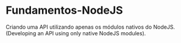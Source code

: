 # Fundamentos-NodeJS
Criando uma API utilizando apenas os módulos nativos do NodeJS.  (Developing an API using only native NodeJS modules).
